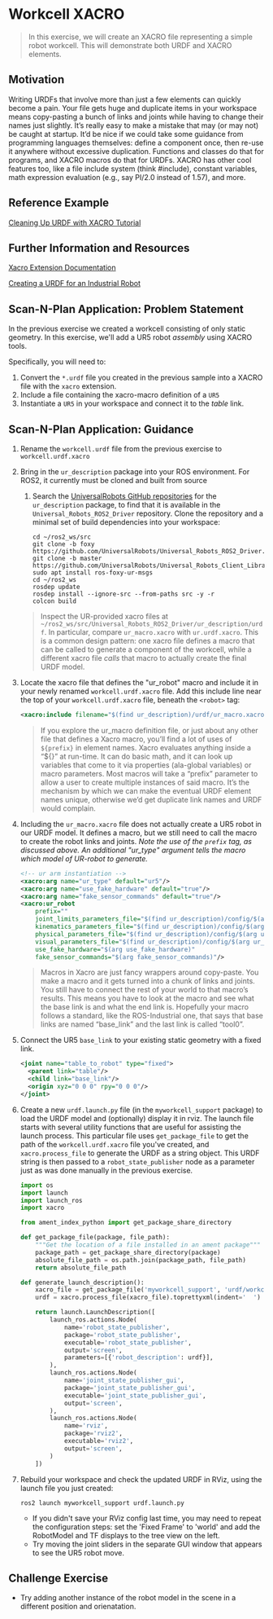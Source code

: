 # Workcell XACRO
>In this exercise, we will create an XACRO file representing a simple robot workcell. This will demonstrate both URDF and XACRO elements.


## Motivation
Writing URDFs that involve more than just a few elements can quickly become a pain. Your file gets huge and duplicate items in your workspace means copy-pasting a bunch of links and joints while having to change their names just slightly. It’s really easy to make a mistake that may (or may not) be caught at startup. 
It’d be nice if we could take some guidance from programming languages themselves: define a component once, then re-use it anywhere without excessive duplication. Functions and classes do that for programs, and XACRO macros do that for URDFs. XACRO has other cool features too, like a file include system (think #include), constant variables, math expression evaluation (e.g., say PI/2.0 instead of 1.57), and more. 

## Reference Example

[Cleaning Up URDF with XACRO Tutorial](http://wiki.ros.org/urdf/Tutorials/Using%20Xacro%20to%20Clean%20Up%20a%20URDF%20File)

## Further Information and Resources

[Xacro Extension Documentation](http://wiki.ros.org/xacro)

[Creating a URDF for an Industrial Robot](http://wiki.ros.org/Industrial/Tutorials/Create%20a%20URDF%20for%20an%20Industrial%20Robot)

## Scan-N-Plan Application: Problem Statement
In the previous exercise we created a workcell consisting of only static geometry. In this exercise, we'll add a UR5 robot _assembly_ using XACRO tools.

Specifically, you will need to:
 1. Convert the `*.urdf` file you created in the previous sample into a XACRO file with the `xacro` extension.
 1. Include a file containing the xacro-macro definition of a `UR5`
 1. Instantiate a `UR5` in your workspace and connect it to the _table_ link.

## Scan-N-Plan Application: Guidance
 1. Rename the `workcell.urdf` file from the previous exercise to `workcell.urdf.xacro`

 1. Bring in the `ur_description` package into your ROS environment. For ROS2, it currently must be cloned and built from source

    1. Search the [UniversalRobots GitHub repositories](https://github.com/UniversalRobots) for the `ur_description` package, to find that it is available in the `Universal_Robots_ROS2_Driver` repository.  Clone the repository and a minimal set of build dependencies into your workspace:

       ```
       cd ~/ros2_ws/src
       git clone -b foxy https://github.com/UniversalRobots/Universal_Robots_ROS2_Driver.git
       git clone -b master https://github.com/UniversalRobots/Universal_Robots_Client_Library.git
       sudo apt install ros-foxy-ur-msgs
       cd ~/ros2_ws
       rosdep update
       rosdep install --ignore-src --from-paths src -y -r
       colcon build
       ```

    > Inspect the UR-provided xacro files at `~/ros2_ws/src/Universal_Robots_ROS2_Driver/ur_description/urdf`.  In particular, compare `ur_macro.xacro` with `ur.urdf.xacro`.  This is a common design pattern: one xacro file defines a macro that can be called to generate a component of the workcell, while a different xacro file _calls_ that macro to actually create the final URDF model.

 1. Locate the xacro file that defines the "ur_robot" macro and include it in your newly renamed `workcell.urdf.xacro` file.  Add this include line near the top of your `workcell.urdf.xacro` file, beneath the `<robot>` tag:

    ``` xml
    <xacro:include filename="$(find ur_description)/urdf/ur_macro.xacro"/>
    ```

    >If you explore the ur_macro definition file, or just about any other file that defines a Xacro macro, you’ll find a lot of uses of `${prefix}` in element names. Xacro evaluates anything inside a “${}” at run-time. It can do basic math, and it can look up variables that come to it via properties (ala-global variables) or macro parameters. Most macros will take a “prefix” parameter to allow a user to create multiple instances of said macro. It’s the mechanism by which we can make the eventual URDF element names unique, otherwise we’d get duplicate link names and URDF would complain.

 1. Including the `ur_macro.xacro` file does not actually create a UR5 robot in our URDF model.  It defines a macro, but we still need to call the macro to create the robot links and joints.  _Note the use of the `prefix` tag, as discussed above.  An additional "ur_type" argument tells the macro which model of UR-robot to generate._

    ``` xml
    <!-- ur arm instantiation -->
    <xacro:arg name="ur_type" default="ur5"/>
    <xacro:arg name="use_fake_hardware" default="true"/>
    <xacro:arg name="fake_sensor_commands" default="true"/>
    <xacro:ur_robot
        prefix=""
        joint_limits_parameters_file="$(find ur_description)/config/$(arg ur_type)/joint_limits.yaml"
        kinematics_parameters_file="$(find ur_description)/config/$(arg ur_type)/default_kinematics.yaml"
        physical_parameters_file="$(find ur_description)/config/$(arg ur_type)/physical_parameters.yaml"
        visual_parameters_file="$(find ur_description)/config/$(arg ur_type)/visual_parameters.yaml"
        use_fake_hardware="$(arg use_fake_hardware)"
        fake_sensor_commands="$(arg fake_sensor_commands)"/>
    ```

    >Macros in Xacro are just fancy wrappers around copy-paste. You make a macro and it gets turned into a chunk of links and joints. You still have to connect the rest of your world to that macro’s results. This means you have to look at the macro and see what the base link is and what the end link is. Hopefully your macro follows a standard, like the ROS-Industrial one, that says that base links are named “base_link” and the last link is called “tool0”.

 1. Connect the UR5 `base_link` to your existing static geometry with a fixed link.

    ``` xml
    <joint name="table_to_robot" type="fixed">
      <parent link="table"/>
      <child link="base_link"/>
      <origin xyz="0 0 0" rpy="0 0 0"/>
    </joint>
    ```

 1. Create a new `urdf.launch.py` file (in the `myworkcell_support` package) to load the URDF model and (optionally) display it in rviz. The launch file starts with several utility functions that are useful for assisting the launch process. This particular file uses `get_package_file` to get the path of the `workcell.urdf.xacro` file you've created, and `xacro.process_file` to generate the URDF as a string object. This URDF string is then passed to a `robot_state_publisher` node as a parameter just as was done manually in the previous exercise.

    ```py
    import os
    import launch
    import launch_ros
    import xacro
    
    from ament_index_python import get_package_share_directory
    
    def get_package_file(package, file_path):
        """Get the location of a file installed in an ament package"""
        package_path = get_package_share_directory(package)
        absolute_file_path = os.path.join(package_path, file_path)
        return absolute_file_path
    
    def generate_launch_description():
        xacro_file = get_package_file('myworkcell_support', 'urdf/workcell.urdf.xacro')
        urdf = xacro.process_file(xacro_file).toprettyxml(indent='  ')
    
        return launch.LaunchDescription([
            launch_ros.actions.Node(
                name='robot_state_publisher',
                package='robot_state_publisher',
                executable='robot_state_publisher',
                output='screen',
                parameters=[{'robot_description': urdf}],
            ),
            launch_ros.actions.Node(
                name='joint_state_publisher_gui',
                package='joint_state_publisher_gui',
                executable='joint_state_publisher_gui',
                output='screen',
            ),
            launch_ros.actions.Node(
                name='rviz',
                package='rviz2',
                executable='rviz2',
                output='screen',
            )
        ])
    ```

 1. Rebuild your workspace and check the updated URDF in RViz, using the launch file you just created:

    `ros2 launch myworkcell_support urdf.launch.py`

    * If you didn't save your RViz config last time, you may need to repeat the configuration steps: set the 'Fixed Frame' to 'world' and add the RobotModel and TF displays to the tree view on the left.
    * Try moving the joint sliders in the separate GUI window that appears to see the UR5 robot move.

## Challenge Exercise
* Try adding another instance of the robot model in the scene in a different position and orienatation. 
